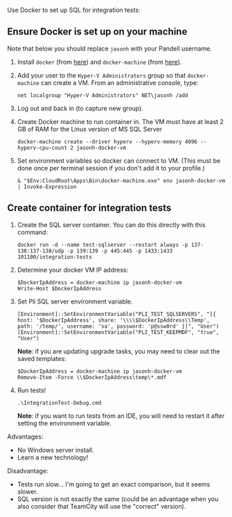 Use Docker to set up SQL for integration tests:

## Ensure Docker is set up on your machine

Note that below you should replace `jasonh` with your Pandell username.

1. Install `docker` (from [here](https://download.docker.com/)) and `docker-machine` (from [here](https://github.com/docker/machine/releases/latest)).

2. Add your user to the `Hyper-V Administrators` group so that `docker-machine` can create a VM. From an administrative console, type:
    ```
    net localgroup "Hyper-V Administrators" NET\jasonh /add
    ```

3. Log out and back in (to capture new group).

4. Create Docker machine to run container in. The VM must have at least 2 GB of RAM for the Linux version of MS SQL Server
    ```
    docker-machine create --driver hyperv --hyperv-memory 4096 --hyperv-cpu-count 2 jasonh-docker-vm
    ```

5. Set environment variables so docker can connect to VM.  (This must be done once per terminal session if you don't add it to your profile.)
    ```
    & "$Env:CloudRoot\Apps\Bin\docker-machine.exe" env jasonh-docker-vm | Invoke-Expression
    ```

## Create container for integration tests

1. Create the SQL server container. You can do this directly with this command:
    ```
    docker run -d --name test-sqlserver --restart always -p 137-138:137-138/udp -p 139:139 -p 445:445 -p 1433:1433 101100/integration-tests
    ```

2. Determine your docker VM IP address:
    ```
    $DockerIpAddress = docker-machine ip jasonh-docker-vm
    Write-Host $DockerIpAddress
    ```

3. Set Pli SQL server environment variable.
    ```
    [Environment]::SetEnvironmentVariable("PLI_TEST_SQLSERVERS", "[{ host: '$DockerIpAddress', share: '\\\\$DockerIpAddress\\Temp', path: '/temp/', username: 'sa', password: 'p@ssw0rd' }]", "User")
    [Environment]::SetEnvironmentVariable("PLI_TEST_KEEPMDF", "true", "User")
    ```

    **Note**: if you are updating upgrade tasks, you may need to clear out the saved templates:
    ```
    $DockerIpAddress = docker-machine ip jasonh-docker-vm
    Remove-Item -Force \\$DockerIpAddress\temp\*.mdf
    ```

4. Run tests!
    ```
    .\IntegrationTest-Debug.cmd
    ```

    **Note**: if you want to run tests from an IDE, you will need to restart it after setting the environment variable.

Advantages:
- No Windows server install.
- Learn a new technology!

Disadvantage:
- Tests run slow...  I'm going to get an exact comparison, but it seems slower.
- SQL version is not exactly the same (could be an advantage when you also consider that TeamCity will use the "correct" version).
